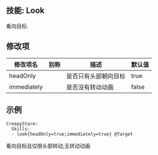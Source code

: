 技能: Look
--------------------------

看向目标.

修改项
----------

| 修改项名 | 别称    | 描述                                                                                                    | 默认值 |
|-----------|------------|----------------------------------------------------------------------------------------------------------------|---------------|
| headOnly    |         | 是否只有头部朝向目标                                        | true          |
| immediately |         | 是否没有转动动画 | false         |

示例
--------

    CreepyStare:
      Skills:
      - look{headOnly=true;immediately=true} @Target

看向目标且仅限头部转动,无转动动画
